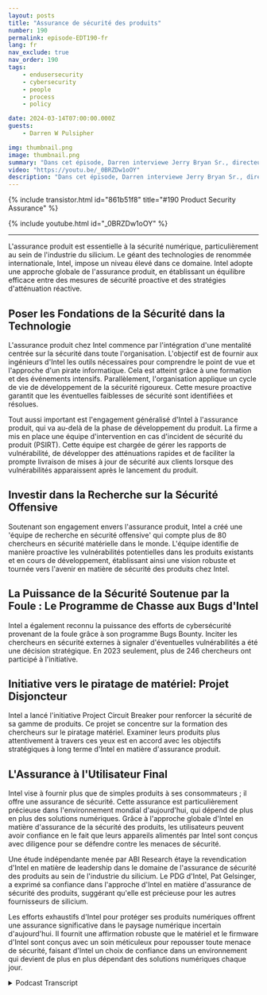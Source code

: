 ```yaml
---
layout: posts
title: "Assurance de sécurité des produits"
number: 190
permalink: episode-EDT190-fr
lang: fr
nav_exclude: true
nav_order: 190
tags:
    - endusersecurity
    - cybersecurity
    - people
    - process
    - policy

date: 2024-03-14T07:00:00.000Z
guests:
    - Darren W Pulsipher

img: thumbnail.png
image: thumbnail.png
summary: "Dans cet épisode, Darren interviewe Jerry Bryan Sr., directeur de l'Assurance Produit chez Intel et collègue podcasteur de Chips and Salsa. Ils découvrent les aspects de la confiance zéro de l'assurance produit pour un fabricant de silicium."
video: "https://youtu.be/_0BRZDw1oOY"
description: "Dans cet épisode, Darren interviewe Jerry Bryan Sr., directeur de l'Assurance Produit chez Intel et collègue podcasteur de Chips and Salsa. Ils découvrent les aspects de la confiance zéro de l'assurance produit pour un fabricant de silicium."
---
```


<div>
{% include transistor.html id="861b51f8" title="#190 Product Security Assurance" %}

{% include youtube.html id="_0BRZDw1oOY" %}
</div>

---

L'assurance produit est essentielle à la sécurité numérique, particulièrement au sein de l'industrie du silicium. Le géant des technologies de renommée internationale, Intel, impose un niveau élevé dans ce domaine. Intel adopte une approche globale de l'assurance produit, en établissant un équilibre efficace entre des mesures de sécurité proactive et des stratégies d'atténuation réactive.

## Poser les Fondations de la Sécurité dans la Technologie

L'assurance produit chez Intel commence par l'intégration d'une mentalité centrée sur la sécurité dans toute l'organisation. L'objectif est de fournir aux ingénieurs d'Intel les outils nécessaires pour comprendre le point de vue et l'approche d'un pirate informatique. Cela est atteint grâce à une formation et des événements intensifs. Parallèlement, l'organisation applique un cycle de vie de développement de la sécurité rigoureux. Cette mesure proactive garantit que les éventuelles faiblesses de sécurité sont identifiées et résolues.

Tout aussi important est l'engagement généralisé d'Intel à l'assurance produit, qui va au-delà de la phase de développement du produit. La firme a mis en place une équipe d'intervention en cas d'incident de sécurité du produit (PSIRT). Cette équipe est chargée de gérer les rapports de vulnérabilité, de développer des atténuations rapides et de faciliter la prompte livraison de mises à jour de sécurité aux clients lorsque des vulnérabilités apparaissent après le lancement du produit.

## Investir dans la Recherche sur la Sécurité Offensive

Soutenant son engagement envers l'assurance produit, Intel a créé une 'équipe de recherche en sécurité offensive' qui compte plus de 80 chercheurs en sécurité matérielle dans le monde. L'équipe identifie de manière proactive les vulnérabilités potentielles dans les produits existants et en cours de développement, établissant ainsi une vision robuste et tournée vers l'avenir en matière de sécurité des produits chez Intel.

## La Puissance de la Sécurité Soutenue par la Foule : Le Programme de Chasse aux Bugs d'Intel

Intel a également reconnu la puissance des efforts de cybersécurité provenant de la foule grâce à son programme Bugs Bounty. Inciter les chercheurs en sécurité externes à signaler d'éventuelles vulnérabilités a été une décision stratégique. En 2023 seulement, plus de 246 chercheurs ont participé à l'initiative.

## Initiative vers le piratage de matériel: Projet Disjoncteur

Intel a lancé l'initiative Project Circuit Breaker pour renforcer la sécurité de sa gamme de produits. Ce projet se concentre sur la formation des chercheurs sur le piratage matériel. Examiner leurs produits plus attentivement à travers ces yeux est en accord avec les objectifs stratégiques à long terme d'Intel en matière d'assurance produit.

## L'Assurance à l'Utilisateur Final

Intel vise à fournir plus que de simples produits à ses consommateurs ; il offre une assurance de sécurité. Cette assurance est particulièrement précieuse dans l'environnement mondial d'aujourd'hui, qui dépend de plus en plus des solutions numériques. Grâce à l'approche globale d'Intel en matière d'assurance de la sécurité des produits, les utilisateurs peuvent avoir confiance en le fait que leurs appareils alimentés par Intel sont conçus avec diligence pour se défendre contre les menaces de sécurité.

Une étude indépendante menée par ABI Research étaye la revendication d'Intel en matière de leadership dans le domaine de l'assurance de sécurité des produits au sein de l'industrie du silicium. Le PDG d'Intel, Pat Gelsinger, a exprimé sa confiance dans l'approche d'Intel en matière d'assurance de sécurité des produits, suggérant qu'elle est précieuse pour les autres fournisseurs de silicium.

Les efforts exhaustifs d'Intel pour protéger ses produits numériques offrent une assurance significative dans le paysage numérique incertain d'aujourd'hui. Il fournit une affirmation robuste que le matériel et le firmware d'Intel sont conçus avec un soin méticuleux pour repousser toute menace de sécurité, faisant d'Intel un choix de confiance dans un environnement qui devient de plus en plus dépendant des solutions numériques chaque jour.



<details>
<summary> Podcast Transcript </summary>

<p></p>

</details>
